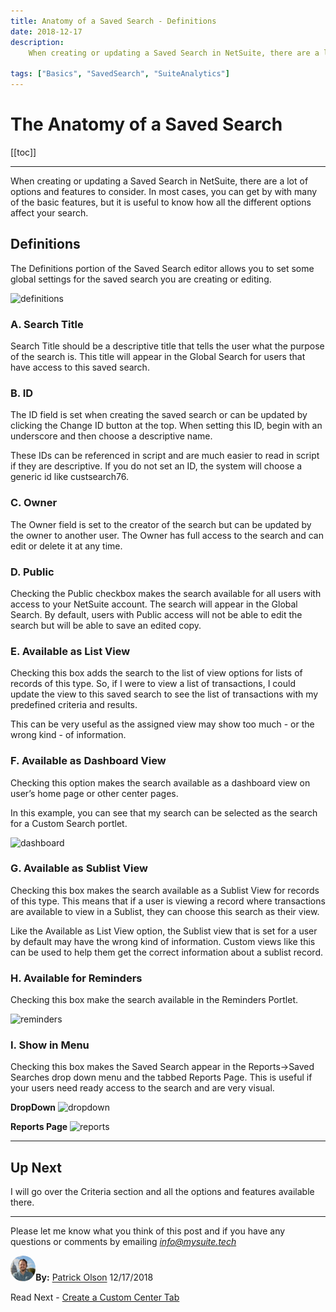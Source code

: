 ```yaml
---
title: Anatomy of a Saved Search - Definitions
date: 2018-12-17
description:
    When creating or updating a Saved Search in NetSuite, there are a lot of options and features to consider. In most cases, you can get by with many of the basic features, but it is useful to know how all the different options affect your search.

tags: ["Basics", "SavedSearch", "SuiteAnalytics"]
---
```


# The Anatomy of a Saved Search

[[toc]]

---

When creating or updating a Saved Search in NetSuite, there are a lot of options and features to consider. In most cases, you can get by with many of the basic features, but it is useful to know how all the different options affect your search.

## Definitions

The Definitions portion of the Saved Search editor allows you to set some global settings for the saved search you are creating or editing.

![definitions](https://i.imgur.com/7muzvYn.png "Saved Search Definitions")

### A.	Search Title	

Search Title should be a descriptive title that tells the user what the purpose of the search is. This title will appear in the Global Search for users that have access to this saved search.


### B.	ID

The ID field is set when creating the saved search or can be updated by clicking the Change ID button at the top. When setting this ID, begin with an underscore and then choose a descriptive name.

These IDs can be referenced in script and are much easier to read in script if they are descriptive. If you do not set an ID, the system will choose a generic id like custsearch76.

### C.	Owner

The Owner field is set to the creator of the search but can be updated by the owner to another user. The Owner has full access to the search and can edit or delete it at any time.

### D.	Public

Checking the Public checkbox makes the search available for all users with access to your NetSuite account. The search will appear in the Global Search. By default, users with Public access will not be able to edit the search but will be able to save an edited copy.

### E.	Available as List View

Checking this box adds the search to the list of view options for lists of records of this type. So, if I were to view a list of transactions, I could update the view to this saved search to see the list of transactions with my predefined criteria and results.

This can be very useful as the assigned view may show too much - or the wrong kind - of information.

### F.	Available as Dashboard View

Checking this option makes the search available as a dashboard view on user’s home page or other center pages.

In this example, you can see that my search can be selected as the search for a Custom Search portlet.

![dashboard](https://i.imgur.com/kdATcRP.png "Available for Dashboard")

### G.	Available as Sublist View

Checking this box makes the search available as a Sublist View for records of this type. This means that if a user is viewing a record where transactions are available to view in a Sublist, they can choose this search as their view.

Like the Available as List View option, the Sublist view that is set for a user by default may have the wrong kind of information. Custom views like this can be used to help them get the correct information about a sublist record.

### H.	Available for Reminders

Checking this box make the search available in the Reminders Portlet.

![reminders](https://i.imgur.com/K1W4P1A.png "Available for Reminders")

### I.	Show in Menu

Checking this box makes the Saved Search appear in the Reports->Saved Searches drop down menu and the tabbed Reports Page. This is useful if your users need ready access to the search and are very visual.

**DropDown**
![dropdown](https://i.imgur.com/dCFPbXs.png "Available for Dropdown")


**Reports Page**
![reports](https://i.imgur.com/Lv5Goyj.png "Available for Reports")

---

## Up Next

I will go over the Criteria section and all the options and features available there.

---

Please let me know what you think of this post and if you have any questions or comments by emailing [*info@mysuite.tech*](mailto:info@mysuite.tech)

<a href="https://www.linkedin.com/in/patrick-olson-pmp-csm-137a9435/" target="_blank"><img src="./img/profile.jpg" title="Patrick Olson - LinkedIn Profile" alt="Patrick Olson - LinkedIn Profile" width=8% height="auto" style="border-radius: 50%;"></a>**By:** [Patrick Olson](https://www.linkedin.com/in/patrick-olson-pmp-csm-137a9435/)
12/17/2018 

<TagList />

Read Next - [Create a Custom Center Tab](https://mysuite.tech/blog/centertabs.html)

